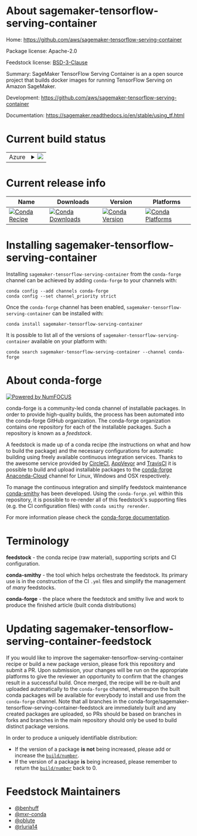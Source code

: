 About sagemaker-tensorflow-serving-container
============================================

Home: https://github.com/aws/sagemaker-tensorflow-serving-container

Package license: Apache-2.0

Feedstock license: [BSD-3-Clause](https://github.com/conda-forge/sagemaker-tensorflow-serving-container-feedstock/blob/master/LICENSE.txt)

Summary: SageMaker TensorFlow Serving Container is an a open source project that builds docker images for running TensorFlow Serving on Amazon SageMaker.

Development: https://github.com/aws/sagemaker-tensorflow-serving-container

Documentation: https://sagemaker.readthedocs.io/en/stable/using_tf.html

Current build status
====================


<table>
    
  <tr>
    <td>Azure</td>
    <td>
      <details>
        <summary>
          <a href="https://dev.azure.com/conda-forge/feedstock-builds/_build/latest?definitionId=8635&branchName=master">
            <img src="https://dev.azure.com/conda-forge/feedstock-builds/_apis/build/status/sagemaker-tensorflow-serving-container-feedstock?branchName=master">
          </a>
        </summary>
        <table>
          <thead><tr><th>Variant</th><th>Status</th></tr></thead>
          <tbody><tr>
              <td>linux_64_python3.10.____cpython</td>
              <td>
                <a href="https://dev.azure.com/conda-forge/feedstock-builds/_build/latest?definitionId=8635&branchName=master">
                  <img src="https://dev.azure.com/conda-forge/feedstock-builds/_apis/build/status/sagemaker-tensorflow-serving-container-feedstock?branchName=master&jobName=linux&configuration=linux_64_python3.10.____cpython" alt="variant">
                </a>
              </td>
            </tr><tr>
              <td>linux_64_python3.7.____73_pypy</td>
              <td>
                <a href="https://dev.azure.com/conda-forge/feedstock-builds/_build/latest?definitionId=8635&branchName=master">
                  <img src="https://dev.azure.com/conda-forge/feedstock-builds/_apis/build/status/sagemaker-tensorflow-serving-container-feedstock?branchName=master&jobName=linux&configuration=linux_64_python3.7.____73_pypy" alt="variant">
                </a>
              </td>
            </tr><tr>
              <td>linux_64_python3.7.____cpython</td>
              <td>
                <a href="https://dev.azure.com/conda-forge/feedstock-builds/_build/latest?definitionId=8635&branchName=master">
                  <img src="https://dev.azure.com/conda-forge/feedstock-builds/_apis/build/status/sagemaker-tensorflow-serving-container-feedstock?branchName=master&jobName=linux&configuration=linux_64_python3.7.____cpython" alt="variant">
                </a>
              </td>
            </tr><tr>
              <td>linux_64_python3.8.____cpython</td>
              <td>
                <a href="https://dev.azure.com/conda-forge/feedstock-builds/_build/latest?definitionId=8635&branchName=master">
                  <img src="https://dev.azure.com/conda-forge/feedstock-builds/_apis/build/status/sagemaker-tensorflow-serving-container-feedstock?branchName=master&jobName=linux&configuration=linux_64_python3.8.____cpython" alt="variant">
                </a>
              </td>
            </tr><tr>
              <td>linux_64_python3.9.____cpython</td>
              <td>
                <a href="https://dev.azure.com/conda-forge/feedstock-builds/_build/latest?definitionId=8635&branchName=master">
                  <img src="https://dev.azure.com/conda-forge/feedstock-builds/_apis/build/status/sagemaker-tensorflow-serving-container-feedstock?branchName=master&jobName=linux&configuration=linux_64_python3.9.____cpython" alt="variant">
                </a>
              </td>
            </tr><tr>
              <td>osx_64_python3.10.____cpython</td>
              <td>
                <a href="https://dev.azure.com/conda-forge/feedstock-builds/_build/latest?definitionId=8635&branchName=master">
                  <img src="https://dev.azure.com/conda-forge/feedstock-builds/_apis/build/status/sagemaker-tensorflow-serving-container-feedstock?branchName=master&jobName=osx&configuration=osx_64_python3.10.____cpython" alt="variant">
                </a>
              </td>
            </tr><tr>
              <td>osx_64_python3.7.____73_pypy</td>
              <td>
                <a href="https://dev.azure.com/conda-forge/feedstock-builds/_build/latest?definitionId=8635&branchName=master">
                  <img src="https://dev.azure.com/conda-forge/feedstock-builds/_apis/build/status/sagemaker-tensorflow-serving-container-feedstock?branchName=master&jobName=osx&configuration=osx_64_python3.7.____73_pypy" alt="variant">
                </a>
              </td>
            </tr><tr>
              <td>osx_64_python3.7.____cpython</td>
              <td>
                <a href="https://dev.azure.com/conda-forge/feedstock-builds/_build/latest?definitionId=8635&branchName=master">
                  <img src="https://dev.azure.com/conda-forge/feedstock-builds/_apis/build/status/sagemaker-tensorflow-serving-container-feedstock?branchName=master&jobName=osx&configuration=osx_64_python3.7.____cpython" alt="variant">
                </a>
              </td>
            </tr><tr>
              <td>osx_64_python3.8.____cpython</td>
              <td>
                <a href="https://dev.azure.com/conda-forge/feedstock-builds/_build/latest?definitionId=8635&branchName=master">
                  <img src="https://dev.azure.com/conda-forge/feedstock-builds/_apis/build/status/sagemaker-tensorflow-serving-container-feedstock?branchName=master&jobName=osx&configuration=osx_64_python3.8.____cpython" alt="variant">
                </a>
              </td>
            </tr><tr>
              <td>osx_64_python3.9.____cpython</td>
              <td>
                <a href="https://dev.azure.com/conda-forge/feedstock-builds/_build/latest?definitionId=8635&branchName=master">
                  <img src="https://dev.azure.com/conda-forge/feedstock-builds/_apis/build/status/sagemaker-tensorflow-serving-container-feedstock?branchName=master&jobName=osx&configuration=osx_64_python3.9.____cpython" alt="variant">
                </a>
              </td>
            </tr>
          </tbody>
        </table>
      </details>
    </td>
  </tr>
</table>

Current release info
====================

| Name | Downloads | Version | Platforms |
| --- | --- | --- | --- |
| [![Conda Recipe](https://img.shields.io/badge/recipe-sagemaker--tensorflow--serving--container-green.svg)](https://anaconda.org/conda-forge/sagemaker-tensorflow-serving-container) | [![Conda Downloads](https://img.shields.io/conda/dn/conda-forge/sagemaker-tensorflow-serving-container.svg)](https://anaconda.org/conda-forge/sagemaker-tensorflow-serving-container) | [![Conda Version](https://img.shields.io/conda/vn/conda-forge/sagemaker-tensorflow-serving-container.svg)](https://anaconda.org/conda-forge/sagemaker-tensorflow-serving-container) | [![Conda Platforms](https://img.shields.io/conda/pn/conda-forge/sagemaker-tensorflow-serving-container.svg)](https://anaconda.org/conda-forge/sagemaker-tensorflow-serving-container) |

Installing sagemaker-tensorflow-serving-container
=================================================

Installing `sagemaker-tensorflow-serving-container` from the `conda-forge` channel can be achieved by adding `conda-forge` to your channels with:

```
conda config --add channels conda-forge
conda config --set channel_priority strict
```

Once the `conda-forge` channel has been enabled, `sagemaker-tensorflow-serving-container` can be installed with:

```
conda install sagemaker-tensorflow-serving-container
```

It is possible to list all of the versions of `sagemaker-tensorflow-serving-container` available on your platform with:

```
conda search sagemaker-tensorflow-serving-container --channel conda-forge
```


About conda-forge
=================

[![Powered by
NumFOCUS](https://img.shields.io/badge/powered%20by-NumFOCUS-orange.svg?style=flat&colorA=E1523D&colorB=007D8A)](https://numfocus.org)

conda-forge is a community-led conda channel of installable packages.
In order to provide high-quality builds, the process has been automated into the
conda-forge GitHub organization. The conda-forge organization contains one repository
for each of the installable packages. Such a repository is known as a *feedstock*.

A feedstock is made up of a conda recipe (the instructions on what and how to build
the package) and the necessary configurations for automatic building using freely
available continuous integration services. Thanks to the awesome service provided by
[CircleCI](https://circleci.com/), [AppVeyor](https://www.appveyor.com/)
and [TravisCI](https://travis-ci.com/) it is possible to build and upload installable
packages to the [conda-forge](https://anaconda.org/conda-forge)
[Anaconda-Cloud](https://anaconda.org/) channel for Linux, Windows and OSX respectively.

To manage the continuous integration and simplify feedstock maintenance
[conda-smithy](https://github.com/conda-forge/conda-smithy) has been developed.
Using the ``conda-forge.yml`` within this repository, it is possible to re-render all of
this feedstock's supporting files (e.g. the CI configuration files) with ``conda smithy rerender``.

For more information please check the [conda-forge documentation](https://conda-forge.org/docs/).

Terminology
===========

**feedstock** - the conda recipe (raw material), supporting scripts and CI configuration.

**conda-smithy** - the tool which helps orchestrate the feedstock.
                   Its primary use is in the construction of the CI ``.yml`` files
                   and simplify the management of *many* feedstocks.

**conda-forge** - the place where the feedstock and smithy live and work to
                  produce the finished article (built conda distributions)


Updating sagemaker-tensorflow-serving-container-feedstock
=========================================================

If you would like to improve the sagemaker-tensorflow-serving-container recipe or build a new
package version, please fork this repository and submit a PR. Upon submission,
your changes will be run on the appropriate platforms to give the reviewer an
opportunity to confirm that the changes result in a successful build. Once
merged, the recipe will be re-built and uploaded automatically to the
`conda-forge` channel, whereupon the built conda packages will be available for
everybody to install and use from the `conda-forge` channel.
Note that all branches in the conda-forge/sagemaker-tensorflow-serving-container-feedstock are
immediately built and any created packages are uploaded, so PRs should be based
on branches in forks and branches in the main repository should only be used to
build distinct package versions.

In order to produce a uniquely identifiable distribution:
 * If the version of a package **is not** being increased, please add or increase
   the [``build/number``](https://docs.conda.io/projects/conda-build/en/latest/resources/define-metadata.html#build-number-and-string).
 * If the version of a package **is** being increased, please remember to return
   the [``build/number``](https://docs.conda.io/projects/conda-build/en/latest/resources/define-metadata.html#build-number-and-string)
   back to 0.

Feedstock Maintainers
=====================

* [@benhuff](https://github.com/benhuff/)
* [@mxr-conda](https://github.com/mxr-conda/)
* [@oblute](https://github.com/oblute/)
* [@rluria14](https://github.com/rluria14/)

